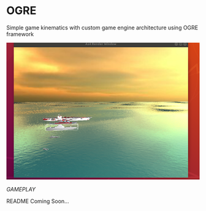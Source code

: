 # OGRE
Simple game kinematics with custom game engine architecture using OGRE framework 

![GAMEPLAY](readmeSources/GAME_KINEMATICS.png "GAMEPLAY")

 *GAMEPLAY*
 
 README Coming Soon...
